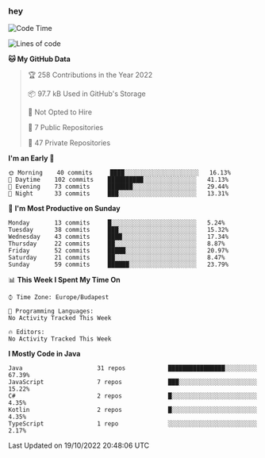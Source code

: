 ### hey

<!--START_SECTION:waka-->
![Code Time](http://img.shields.io/badge/Code%20Time-801%20hrs%2035%20mins-blue)

![Lines of code](https://img.shields.io/badge/From%20Hello%20World%20I%27ve%20Written-475%20Thousand%20lines%20of%20code-blue)

**🐱 My GitHub Data** 

> 🏆 258 Contributions in the Year 2022
 > 
> 📦 97.7 kB Used in GitHub's Storage 
 > 
> 🚫 Not Opted to Hire
 > 
> 📜 7 Public Repositories 
 > 
> 🔑 47 Private Repositories  
 > 
**I'm an Early 🐤** 

```text
🌞 Morning    40 commits     ████░░░░░░░░░░░░░░░░░░░░░   16.13% 
🌆 Daytime    102 commits    ██████████░░░░░░░░░░░░░░░   41.13% 
🌃 Evening    73 commits     ███████░░░░░░░░░░░░░░░░░░   29.44% 
🌙 Night      33 commits     ███░░░░░░░░░░░░░░░░░░░░░░   13.31%

```
📅 **I'm Most Productive on Sunday** 

```text
Monday       13 commits     █░░░░░░░░░░░░░░░░░░░░░░░░   5.24% 
Tuesday      38 commits     ███░░░░░░░░░░░░░░░░░░░░░░   15.32% 
Wednesday    43 commits     ████░░░░░░░░░░░░░░░░░░░░░   17.34% 
Thursday     22 commits     ██░░░░░░░░░░░░░░░░░░░░░░░   8.87% 
Friday       52 commits     █████░░░░░░░░░░░░░░░░░░░░   20.97% 
Saturday     21 commits     ██░░░░░░░░░░░░░░░░░░░░░░░   8.47% 
Sunday       59 commits     ██████░░░░░░░░░░░░░░░░░░░   23.79%

```


📊 **This Week I Spent My Time On** 

```text
⌚︎ Time Zone: Europe/Budapest

💬 Programming Languages: 
No Activity Tracked This Week

🔥 Editors: 
No Activity Tracked This Week

```

**I Mostly Code in Java** 

```text
Java                     31 repos            ████████████████░░░░░░░░░   67.39% 
JavaScript               7 repos             ███░░░░░░░░░░░░░░░░░░░░░░   15.22% 
C#                       2 repos             █░░░░░░░░░░░░░░░░░░░░░░░░   4.35% 
Kotlin                   2 repos             █░░░░░░░░░░░░░░░░░░░░░░░░   4.35% 
TypeScript               1 repo              ░░░░░░░░░░░░░░░░░░░░░░░░░   2.17%

```



 Last Updated on 19/10/2022 20:48:06 UTC
<!--END_SECTION:waka-->

